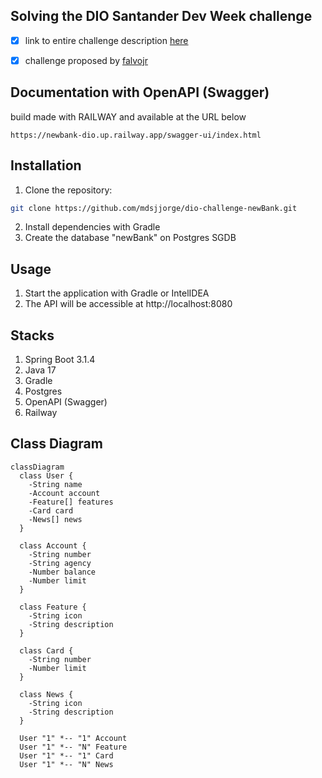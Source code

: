 ## Solving the DIO Santander Dev Week challenge

- [x] link to entire challenge description [here](https://web.dio.me/lab/publicando-sua-api-rest-na-nuvem-usando-spring-boot-3-java-17-e-railway/learning/ad7b622c-6ca0-4000-bf7b-2939591221ed)

- [x] challenge proposed by [falvojr](https://github.com/falvojr)

## Documentation with OpenAPI (Swagger)

build made with RAILWAY and available at the URL below

```agsl
https://newbank-dio.up.railway.app/swagger-ui/index.html
```

## Installation

1. Clone the repository:

```bash
git clone https://github.com/mdsjjorge/dio-challenge-newBank.git
```

2. Install dependencies with Gradle
3. Create the database "newBank" on Postgres SGDB


## Usage

1. Start the application with Gradle or IntelIDEA
2. The API will be accessible at http://localhost:8080

## Stacks

1. Spring Boot 3.1.4
2. Java 17
3. Gradle
4. Postgres
5. OpenAPI (Swagger)
6. Railway

## Class Diagram

```mermaid
classDiagram
  class User {
    -String name
    -Account account
    -Feature[] features
    -Card card
    -News[] news
  }

  class Account {
    -String number
    -String agency
    -Number balance
    -Number limit
  }

  class Feature {
    -String icon
    -String description
  }

  class Card {
    -String number
    -Number limit
  }

  class News {
    -String icon
    -String description
  }

  User "1" *-- "1" Account
  User "1" *-- "N" Feature
  User "1" *-- "1" Card
  User "1" *-- "N" News
```